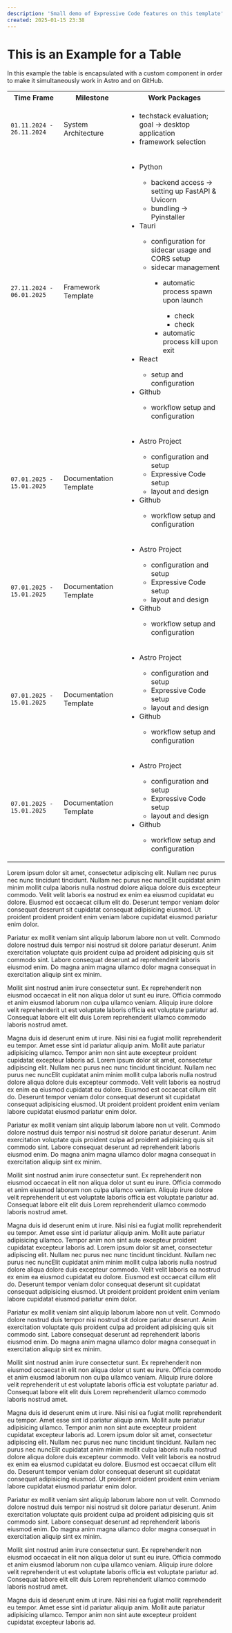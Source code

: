 ```yaml
---
description: 'Small demo of Expressive Code features on this template'
created: 2025-01-15 23:38
---
```


# This is an Example for a Table

In this example the table is encapsulated with a custom component in order to make it simultaneously work in Astro and on GitHub.

<table>
  <tr slot='header'>
    <th>Time Frame</th>
    <th>Milestone</th>
    <th>Work Packages</th>
  </tr>
  <tr>
    <td>
      <code>01.11.2024 - 26.11.2024</code>
    </td>
    <td>System Architecture</td>
    <td>
      <ul>
        <li>techstack evaluation; goal → desktop application</li>
        <li>framework selection</li>
      </ul>
    </td>
  </tr>
  <tr>
    <td>
      <code>27.11.2024 - 06.01.2025</code>
    </td>
    <td>Framework Template</td>
    <td>
      <ul>
        <li>Python</li>
        <ul>
          <li>backend access → setting up FastAPI & Uvicorn</li>
          <li>bundling → Pyinstaller</li>
        </ul>
        <li>Tauri</li>
        <ul>
          <li>configuration for sidecar usage and CORS setup</li>
          <li>sidecar management</li>
          <ul>
            <li>automatic process spawn upon launch</li>
            <ul>
              <li>check</li>
              <li>check</li>
            </ul>
            <li>automatic process kill upon exit</li>
          </ul>
        </ul>
        <li>React</li>
        <ul>
          <li>setup and configuration</li>
        </ul>
        <li>Github</li>
        <ul>
          <li>workflow setup and configuration</li>
        </ul>
      </ul>
    </td>
  </tr>
  <tr>
    <td>
      <code>07.01.2025 - 15.01.2025</code>
    </td>
    <td>Documentation Template</td>
    <td>
      <ul>
        <li>Astro Project</li>
        <ul>
          <li>configuration and setup</li>
          <li>Expressive Code setup</li>
          <li>layout and design</li>
        </ul>
        <li>Github</li>
        <ul>
          <li>workflow setup and configuration</li>
        </ul>
      </ul>
    </td>
  </tr>
  <tr>
    <td>
      <code>07.01.2025 - 15.01.2025</code>
    </td>
    <td>Documentation Template</td>
    <td>
      <ul>
        <li>Astro Project</li>
        <ul>
          <li>configuration and setup</li>
          <li>Expressive Code setup</li>
          <li>layout and design</li>
        </ul>
        <li>Github</li>
        <ul>
          <li>workflow setup and configuration</li>
        </ul>
      </ul>
    </td>
  </tr>
  <tr>
    <td>
      <code>07.01.2025 - 15.01.2025</code>
    </td>
    <td>Documentation Template</td>
    <td>
      <ul>
        <li>Astro Project</li>
        <ul>
          <li>configuration and setup</li>
          <li>Expressive Code setup</li>
          <li>layout and design</li>
        </ul>
        <li>Github</li>
        <ul>
          <li>workflow setup and configuration</li>
        </ul>
      </ul>
    </td>
  </tr>
  <tr>
    <td>
      <code>07.01.2025 - 15.01.2025</code>
    </td>
    <td>Documentation Template</td>
    <td>
      <ul>
        <li>Astro Project</li>
        <ul>
          <li>configuration and setup</li>
          <li>Expressive Code setup</li>
          <li>layout and design</li>
        </ul>
        <li>Github</li>
        <ul>
          <li>workflow setup and configuration</li>
        </ul>
      </ul>
    </td>
  </tr>
</table>

Lorem ipsum dolor sit amet, consectetur adipiscing elit. Nullam nec purus nec nunc tincidunt tincidunt. Nullam nec purus nec nuncElit cupidatat anim minim mollit culpa laboris nulla nostrud dolore aliqua dolore duis excepteur commodo. Velit velit laboris ea nostrud ex enim ea eiusmod cupidatat eu dolore. Eiusmod est occaecat cillum elit do. Deserunt tempor veniam dolor consequat deserunt sit cupidatat consequat adipisicing eiusmod. Ut proident proident proident enim veniam labore cupidatat eiusmod pariatur enim dolor.

Pariatur ex mollit veniam sint aliquip laborum labore non ut velit. Commodo dolore nostrud duis tempor nisi nostrud sit dolore pariatur deserunt. Anim exercitation voluptate quis proident culpa ad proident adipisicing quis sit commodo sint. Labore consequat deserunt ad reprehenderit laboris eiusmod enim. Do magna anim magna ullamco dolor magna consequat in exercitation aliquip sint ex minim.

Mollit sint nostrud anim irure consectetur sunt. Ex reprehenderit non eiusmod occaecat in elit non aliqua dolor ut sunt eu irure. Officia commodo et anim eiusmod laborum non culpa ullamco veniam. Aliquip irure dolore velit reprehenderit ut est voluptate laboris officia est voluptate pariatur ad. Consequat labore elit elit duis Lorem reprehenderit ullamco commodo laboris nostrud amet.

Magna duis id deserunt enim ut irure. Nisi nisi ea fugiat mollit reprehenderit eu tempor. Amet esse sint id pariatur aliquip anim. Mollit aute pariatur adipisicing ullamco. Tempor anim non sint aute excepteur proident cupidatat excepteur laboris ad.
Lorem ipsum dolor sit amet, consectetur adipiscing elit. Nullam nec purus nec nunc tincidunt tincidunt. Nullam nec purus nec nuncElit cupidatat anim minim mollit culpa laboris nulla nostrud dolore aliqua dolore duis excepteur commodo. Velit velit laboris ea nostrud ex enim ea eiusmod cupidatat eu dolore. Eiusmod est occaecat cillum elit do. Deserunt tempor veniam dolor consequat deserunt sit cupidatat consequat adipisicing eiusmod. Ut proident proident proident enim veniam labore cupidatat eiusmod pariatur enim dolor.

Pariatur ex mollit veniam sint aliquip laborum labore non ut velit. Commodo dolore nostrud duis tempor nisi nostrud sit dolore pariatur deserunt. Anim exercitation voluptate quis proident culpa ad proident adipisicing quis sit commodo sint. Labore consequat deserunt ad reprehenderit laboris eiusmod enim. Do magna anim magna ullamco dolor magna consequat in exercitation aliquip sint ex minim.

Mollit sint nostrud anim irure consectetur sunt. Ex reprehenderit non eiusmod occaecat in elit non aliqua dolor ut sunt eu irure. Officia commodo et anim eiusmod laborum non culpa ullamco veniam. Aliquip irure dolore velit reprehenderit ut est voluptate laboris officia est voluptate pariatur ad. Consequat labore elit elit duis Lorem reprehenderit ullamco commodo laboris nostrud amet.

Magna duis id deserunt enim ut irure. Nisi nisi ea fugiat mollit reprehenderit eu tempor. Amet esse sint id pariatur aliquip anim. Mollit aute pariatur adipisicing ullamco. Tempor anim non sint aute excepteur proident cupidatat excepteur laboris ad.
Lorem ipsum dolor sit amet, consectetur adipiscing elit. Nullam nec purus nec nunc tincidunt tincidunt. Nullam nec purus nec nuncElit cupidatat anim minim mollit culpa laboris nulla nostrud dolore aliqua dolore duis excepteur commodo. Velit velit laboris ea nostrud ex enim ea eiusmod cupidatat eu dolore. Eiusmod est occaecat cillum elit do. Deserunt tempor veniam dolor consequat deserunt sit cupidatat consequat adipisicing eiusmod. Ut proident proident proident enim veniam labore cupidatat eiusmod pariatur enim dolor.

Pariatur ex mollit veniam sint aliquip laborum labore non ut velit. Commodo dolore nostrud duis tempor nisi nostrud sit dolore pariatur deserunt. Anim exercitation voluptate quis proident culpa ad proident adipisicing quis sit commodo sint. Labore consequat deserunt ad reprehenderit laboris eiusmod enim. Do magna anim magna ullamco dolor magna consequat in exercitation aliquip sint ex minim.

Mollit sint nostrud anim irure consectetur sunt. Ex reprehenderit non eiusmod occaecat in elit non aliqua dolor ut sunt eu irure. Officia commodo et anim eiusmod laborum non culpa ullamco veniam. Aliquip irure dolore velit reprehenderit ut est voluptate laboris officia est voluptate pariatur ad. Consequat labore elit elit duis Lorem reprehenderit ullamco commodo laboris nostrud amet.

Magna duis id deserunt enim ut irure. Nisi nisi ea fugiat mollit reprehenderit eu tempor. Amet esse sint id pariatur aliquip anim. Mollit aute pariatur adipisicing ullamco. Tempor anim non sint aute excepteur proident cupidatat excepteur laboris ad.
Lorem ipsum dolor sit amet, consectetur adipiscing elit. Nullam nec purus nec nunc tincidunt tincidunt. Nullam nec purus nec nuncElit cupidatat anim minim mollit culpa laboris nulla nostrud dolore aliqua dolore duis excepteur commodo. Velit velit laboris ea nostrud ex enim ea eiusmod cupidatat eu dolore. Eiusmod est occaecat cillum elit do. Deserunt tempor veniam dolor consequat deserunt sit cupidatat consequat adipisicing eiusmod. Ut proident proident proident enim veniam labore cupidatat eiusmod pariatur enim dolor.

Pariatur ex mollit veniam sint aliquip laborum labore non ut velit. Commodo dolore nostrud duis tempor nisi nostrud sit dolore pariatur deserunt. Anim exercitation voluptate quis proident culpa ad proident adipisicing quis sit commodo sint. Labore consequat deserunt ad reprehenderit laboris eiusmod enim. Do magna anim magna ullamco dolor magna consequat in exercitation aliquip sint ex minim.

Mollit sint nostrud anim irure consectetur sunt. Ex reprehenderit non eiusmod occaecat in elit non aliqua dolor ut sunt eu irure. Officia commodo et anim eiusmod laborum non culpa ullamco veniam. Aliquip irure dolore velit reprehenderit ut est voluptate laboris officia est voluptate pariatur ad. Consequat labore elit elit duis Lorem reprehenderit ullamco commodo laboris nostrud amet.

Magna duis id deserunt enim ut irure. Nisi nisi ea fugiat mollit reprehenderit eu tempor. Amet esse sint id pariatur aliquip anim. Mollit aute pariatur adipisicing ullamco. Tempor anim non sint aute excepteur proident cupidatat excepteur laboris ad.
